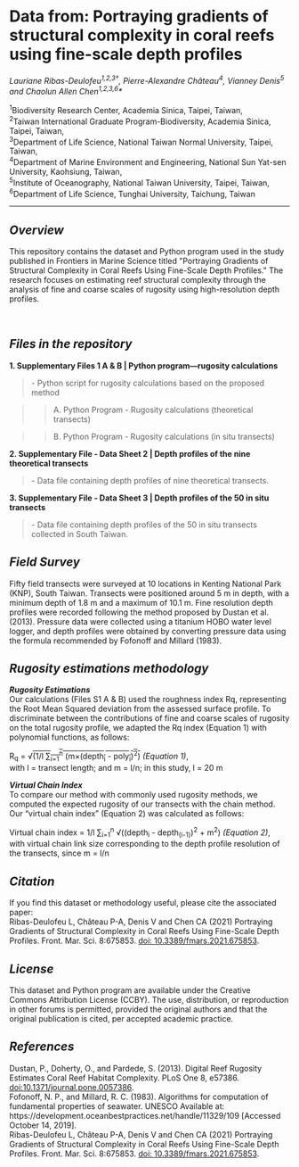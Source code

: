 
<h1>Data from: Portraying gradients of structural complexity in coral reefs using fine-scale depth profiles</h1>
<em>Lauriane Ribas-Deulofeu<sup>1,2,3†</sup>, Pierre-Alexandre Château<sup>4</sup>, Vianney Denis<sup>5</sup> and Chaolun Allen Chen<sup>1,2,3,6</sup>*</em>

<sup>1</sup>Biodiversity Research Center, Academia Sinica, Taipei, Taiwan,<br>
<sup>2</sup>Taiwan International Graduate Program-Biodiversity, Academia Sinica, Taipei, Taiwan,<br>
<sup>3</sup>Department of Life Science, National Taiwan Normal University, Taipei, Taiwan,<br>
<sup>4</sup>Department of Marine Environment and Engineering, National Sun Yat-sen University, Kaohsiung, Taiwan,<br>
<sup>5</sup>Institute of Oceanography, National Taiwan University, Taipei, Taiwan,<br>
<sup>6</sup>Department of Life Science, Tunghai University, Taichung, Taiwan<br>
<hr>

<h2><strong><em>Overview</strong></em></h2>
<p>This repository contains the dataset and Python program used in the study published in Frontiers in Marine Science titled "Portraying Gradients of Structural Complexity in Coral Reefs Using Fine-Scale Depth Profiles." The research focuses on estimating reef structural complexity through the analysis of fine and coarse scales of rugosity using high-resolution depth profiles.</p><br>

<h2><strong><em>Files in the repository</strong></em></h2>
<strong> 1. Supplementary Files 1 A & B | Python program—rugosity calculations</strong>
   <blockquote> - Python script for rugosity calculations based on the proposed method </blockquote>
		<blockquote><blockquote>A. Python Program - Rugosity calculations (theoretical transects)</blockquote></blockquote>
		<blockquote><blockquote>B. Python Program - Rugosity calculations (in situ transects)</blockquote></blockquote>

<strong>2. Supplementary File - Data Sheet 2 | Depth profiles of the nine theoretical transects</strong>
    <blockquote> - Data file containing depth profiles of nine theoretical transects. </blockquote>

<strong>3. Supplementary File - Data Sheet 3 | Depth profiles of the 50 in situ transects</strong>
    <blockquote> - Data file containing depth profiles of the 50 in situ transects collected in South Taiwan. </blockquote>

<h2><strong><em>Field Survey</strong></em></h2>
Fifty field transects were surveyed at 10 locations in Kenting National Park (KNP), South Taiwan. Transects were positioned around 5 m in depth, with a minimum depth of 1.8 m and a maximum of 10.1 m. Fine resolution depth profiles were recorded following the method proposed by Dustan et al. (2013). Pressure data were collected using a titanium HOBO water level logger, and depth profiles were obtained by converting pressure data using the formula recommended by Fofonoff and Millard (1983).<br>

<h2><strong><em> Rugosity estimations methodology</strong></em></h2>
<strong><em>Rugosity Estimations</strong></em><br>
Our calculations (Files S1 A & B) used the roughness index Rq, representing the Root Mean Squared deviation from the assessed surface profile. To discriminate between the contributions of fine and coarse scales of rugosity on the total rugosity profile, we adapted the Rq index (Equation 1) with polynomial functions, as follows:<br>
<p>
    R<sub>q</sub> = &radic;<span style="text-decoration: overline">(1/l &sum;<sub>i=1</sub><sup>n</sup> (m&times;(depth<sub>i</sub> - poly<sub>i</sub>)<sup>2</sup>)</span>       
	<em> (Equation 1)</em>, <br> with l = transect length; and m = l/n; in this study, l = 20 m
</p>

<strong><em>Virtual Chain Index</strong></em><br>
To compare our method with commonly used rugosity methods, we computed the expected rugosity of our transects with the chain method. Our “virtual chain index” (Equation 2) was calculated as follows:<br>
<p>
    Virtual chain index = 1/l &sum;<sub>i=1</sub><sup>n</sup> &radic;((depth<sub>i</sub> - depth<sub>(i-1)</sub>)<sup>2</sup> + m<sup>2</sup>)
         <em>(Equation 2)</em>, <br> with virtual chain link size corresponding to the depth profile resolution of the transects, since m = l/n
</p>

<h2><strong><em>Citation</strong></em></h2>
If you find this dataset or methodology useful, please cite the associated paper:<br>
Ribas-Deulofeu L, Château P-A, Denis V and Chen CA (2021) Portraying Gradients of Structural Complexity in Coral Reefs Using Fine-Scale Depth Profiles. Front. Mar. Sci. 8:675853.  <a href="https://www.frontiersin.org/articles/10.3389/fmars.2021.675853/full" target="_blank">doi: 10.3389/fmars.2021.675853</a>.<br>

<h2><strong><em>License</strong></em></h2>
This dataset and Python program are available under the Creative Commons Attribution License (CCBY). The use, distribution, or reproduction in other forums is permitted, provided the original authors and that the original publication is cited, per accepted academic practice.<br>

<h2><strong><em>References</strong></em></h2>
Dustan, P., Doherty, O., and Pardede, S. (2013). Digital Reef Rugosity Estimates Coral Reef Habitat Complexity. PLoS One 8, e57386.  <a href="https://journals.plos.org/plosone/article?id=10.1371/journal.pone.0057386)" target="_blank">doi:10.1371/journal.pone.0057386</a>.<br>
Fofonoff, N. P., and Millard, R. C. (1983). Algorithms for computation of fundamental properties of seawater. UNESCO Available at: https://development.oceanbestpractices.net/handle/11329/109 [Accessed October 14, 2019].<br>
Ribas-Deulofeu L, Château P-A, Denis V and Chen CA (2021) Portraying Gradients of Structural Complexity in Coral Reefs Using Fine-Scale Depth Profiles. Front. Mar. Sci. 8:675853.  <a href="https://www.frontiersin.org/articles/10.3389/fmars.2021.675853/full" target="_blank">doi: 10.3389/fmars.2021.675853</a>.<br>
</p>
